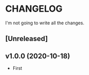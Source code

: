 # CHANGELOG

I'm not going to write all the changes.

## [Unreleased]

## v1.0.0 (2020-10-18)
- First
